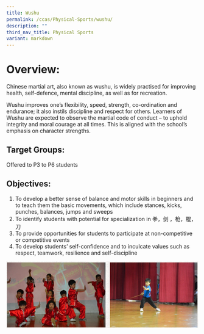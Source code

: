 ```yaml
---
title: Wushu
permalink: /ccas/Physical-Sports/wushu/
description: ""
third_nav_title: Physical Sports
variant: markdown
---
```

# Overview:
Chinese martial art, also known as wushu, is widely practised for improving health, self-defence, mental discipline, as well as for recreation.

Wushu improves one’s flexibility, speed, strength, co-ordination and endurance; it also instils discipline and respect for others. Learners of Wushu are expected to observe the martial code of conduct – to uphold integrity and moral courage at all times. This is aligned with the school’s emphasis on character strengths.

## Target Groups:

Offered to P3 to P6 students

## Objectives:

1. To develop a better sense of balance and motor skills in beginners and to teach them the basic movements, which include stances, kicks, punches, balances, jumps and sweeps
2. To identify students with potential for specialization in 拳，剑 ，枪，棍，刀
3. To provide opportunities for students to participate at non-competitive or competitive events
4. To develop students’ self-confidence and to inculcate values such as respect, teamwork, resilience and self-discipline

![](/images/nanhua%20ss%209.png)